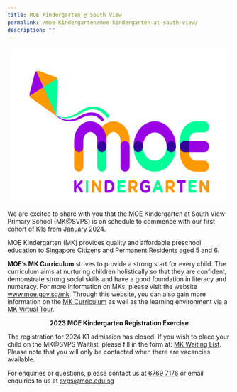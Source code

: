 ```yaml
---
title: MOE Kindergarten @ South View
permalink: /moe-Kindergarten/moe-kindergarten-at-south-view/
description: ""
---
```

<center><a href="https://www.moe.gov.sg/mk" target="_blank" rel="noopener"><img style="height:350px;width:490px" src="/images/MOE%20Kindergarten.jpg"></a></center>
<p>We are excited to share with you that the MOE Kindergarten at South View Primary School (MK@SVPS) is on schedule to commence with our first cohort of K1s from January 2024.</p>
<p>MOE Kindergarten (MK) provides quality and affordable preschool education to Singapore Citizens and Permanent Residents aged 5 and 6.</p>
<p><b>MOE’s MK Curriculum</b> strives to provide a strong start for every child. The curriculum aims at nurturing children holistically so that they are confident, demonstrate strong social skills and have a good foundation in literacy and numeracy. For more information on MKs, please visit the website <a href="https://www.moe.gov.sg/mk" target="_blank" rel="noopener">www.moe.gov.sg/mk</a>. Through this website, you can also gain more information on the <a href="https://www.moe.gov.sg/preschool/moe-kindergarten/curriculum" target="_blank" rel="noopener">MK Curriculum</a> as well as the learning environment via a <a href="https://www.moe.gov.sg/preschool/moe-kindergarten/mk-virtual-tour" target="_blank" rel="noopener"> MK Virtual Tour</a>.
	</p><center><b>2023 MOE Kindergarten Registration Exercise</b></center>
<p>The registration for 2024 K1 admission has closed. If you wish to place your child on the MK@SVPS Waitlist, please fill in the form at: <a href="https://form.gov.sg/63d336bbdd51570011d503c1" target="_blank" rel="noopener">MK Waiting List</a>. Please note that you will only be contacted when there are vacancies available.</p>
<p>For enquiries or questions, please contact us at <u>6769 7176</u> or email enquiries to us at <a href="mailto:svps@moe.edu.sg" target="_blank" rel="noopener">svps@moe.edu.sg</a>
		</p>